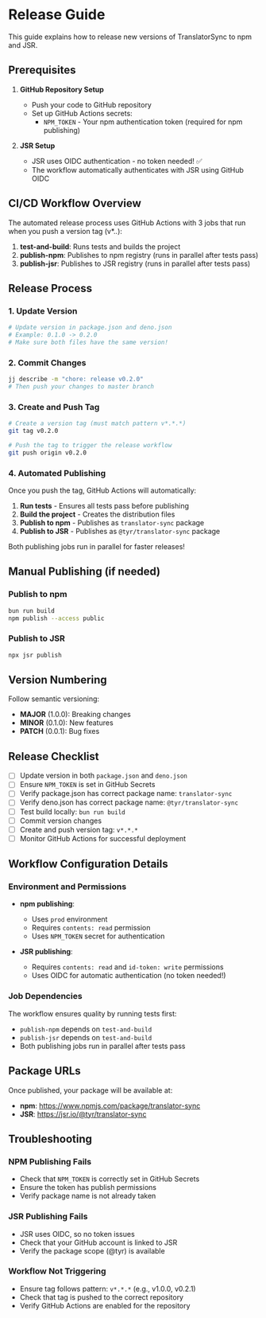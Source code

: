 # Release Guide

This guide explains how to release new versions of TranslatorSync to npm and JSR.

## Prerequisites

1. **GitHub Repository Setup**
   - Push your code to GitHub repository
   - Set up GitHub Actions secrets:
     - `NPM_TOKEN` - Your npm authentication token (required for npm publishing)

2. **JSR Setup**
   - JSR uses OIDC authentication - no token needed! ✅
   - The workflow automatically authenticates with JSR using GitHub OIDC

## CI/CD Workflow Overview

The automated release process uses GitHub Actions with 3 jobs that run when you push a version tag (v*.*.*):

1. **test-and-build**: Runs tests and builds the project
2. **publish-npm**: Publishes to npm registry (runs in parallel after tests pass)
3. **publish-jsr**: Publishes to JSR registry (runs in parallel after tests pass)

## Release Process

### 1. Update Version

```bash
# Update version in package.json and deno.json
# Example: 0.1.0 -> 0.2.0
# Make sure both files have the same version!
```

### 2. Commit Changes

```bash
jj describe -m "chore: release v0.2.0"
# Then push your changes to master branch
```

### 3. Create and Push Tag

```bash
# Create a version tag (must match pattern v*.*.*)
git tag v0.2.0

# Push the tag to trigger the release workflow
git push origin v0.2.0
```

### 4. Automated Publishing

Once you push the tag, GitHub Actions will automatically:

1. **Run tests** - Ensures all tests pass before publishing
2. **Build the project** - Creates the distribution files
3. **Publish to npm** - Publishes as `translator-sync` package
4. **Publish to JSR** - Publishes as `@tyr/translator-sync` package

Both publishing jobs run in parallel for faster releases!

## Manual Publishing (if needed)

### Publish to npm
```bash
bun run build
npm publish --access public
```

### Publish to JSR
```bash
npx jsr publish
```

## Version Numbering

Follow semantic versioning:
- **MAJOR** (1.0.0): Breaking changes
- **MINOR** (0.1.0): New features
- **PATCH** (0.0.1): Bug fixes

## Release Checklist

- [ ] Update version in both `package.json` and `deno.json`
- [ ] Ensure `NPM_TOKEN` is set in GitHub Secrets
- [ ] Verify package.json has correct package name: `translator-sync`
- [ ] Verify deno.json has correct package name: `@tyr/translator-sync`
- [ ] Test build locally: `bun run build`
- [ ] Commit version changes
- [ ] Create and push version tag: `v*.*.*`
- [ ] Monitor GitHub Actions for successful deployment

## Workflow Configuration Details

### Environment and Permissions

- **npm publishing**: 
  - Uses `prod` environment
  - Requires `contents: read` permission
  - Uses `NPM_TOKEN` secret for authentication

- **JSR publishing**:
  - Requires `contents: read` and `id-token: write` permissions
  - Uses OIDC for automatic authentication (no token needed!)

### Job Dependencies

The workflow ensures quality by running tests first:
- `publish-npm` depends on `test-and-build`
- `publish-jsr` depends on `test-and-build`
- Both publishing jobs run in parallel after tests pass

## Package URLs

Once published, your package will be available at:
- **npm**: https://www.npmjs.com/package/translator-sync
- **JSR**: https://jsr.io/@tyr/translator-sync

## Troubleshooting

### NPM Publishing Fails
- Check that `NPM_TOKEN` is correctly set in GitHub Secrets
- Ensure the token has publish permissions
- Verify package name is not already taken

### JSR Publishing Fails
- JSR uses OIDC, so no token issues
- Check that your GitHub account is linked to JSR
- Verify the package scope (@tyr) is available

### Workflow Not Triggering
- Ensure tag follows pattern: `v*.*.*` (e.g., v1.0.0, v0.2.1)
- Check that tag is pushed to the correct repository
- Verify GitHub Actions are enabled for the repository